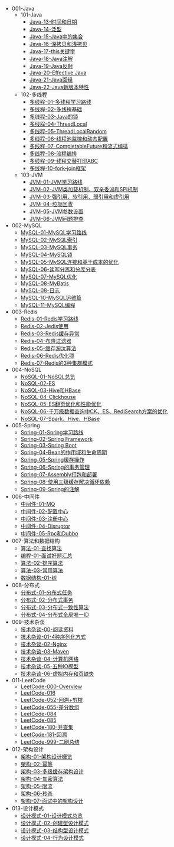 
* 001-Java
  * 101-Java
    * [Java-13-时间和日期](./2ndBrain/001-Java/101-Java/Java-13-时间和日期)
    * [Java-14-泛型](./2ndBrain/001-Java/101-Java/Java-14-泛型)
    * [Java-15-Java中的集合](./2ndBrain/001-Java/101-Java/Java-15-Java中的集合)
    * [Java-16-深拷贝和浅拷贝](./2ndBrain/001-Java/101-Java/Java-16-深拷贝和浅拷贝)
    * [Java-17-this关键字](./2ndBrain/001-Java/101-Java/Java-17-this关键字)
    * [Java-18-Java注解](./2ndBrain/001-Java/101-Java/Java-18-Java注解)
    * [Java-19-Java反射](./2ndBrain/001-Java/101-Java/Java-19-Java反射)
    * [Java-20-Effective Java](./2ndBrain/001-Java/101-Java/Java-20-Effective-Java)
    * [Java-21-Java面经](./2ndBrain/001-Java/101-Java/Java-21-Java面经)
    * [Java-22-Java新版本特性](./2ndBrain/001-Java/101-Java/Java-22-Java新版本特性)
  * 102-多线程
    * [多线程-01-多线程学习路线](./2ndBrain/001-Java/102-多线程/多线程-01-多线程学习路线)
    * [多线程-02-多线程基础](./2ndBrain/001-Java/102-多线程/多线程-02-多线程基础)
    * [多线程-03-Java的锁](./2ndBrain/001-Java/102-多线程/多线程-03-Java的锁)
    * [多线程-04-ThreadLocal](./2ndBrain/001-Java/102-多线程/多线程-04-ThreadLocal)
    * [多线程-05-ThreadLocalRandom](./2ndBrain/001-Java/102-多线程/多线程-05-ThreadLocalRandom)
    * [多线程-06-线程池监控和动态配置](./2ndBrain/001-Java/102-多线程/多线程-06-线程池监控和动态配置)
    * [多线程-07-CompletableFuture和流式编排](./2ndBrain/001-Java/102-多线程/多线程-07-CompletableFuture和流式编排)
    * [多线程-08-流程编排](./2ndBrain/001-Java/102-多线程/多线程-08-流程编排)
    * [多线程-09-线程交替打印ABC](./2ndBrain/001-Java/102-多线程/多线程-09-线程交替打印ABC)
    * [多线程-10-fork-join框架](./2ndBrain/001-Java/102-多线程/多线程-10-fork-join框架)
  * 103-JVM
    * [JVM-01-JVM学习路线](./2ndBrain/001-Java/103-JVM/JVM-01-JVM学习路线)
    * [JVM-02-JVM类加载机制、双亲委派和SPI机制](./2ndBrain/001-Java/103-JVM/JVM-02-JVM类加载机制、双亲委派和SPI机制)
    * [JVM-03-强引用、软引用、弱引用和虚引用](./2ndBrain/001-Java/103-JVM/JVM-03-强引用、软引用、弱引用和虚引用)
    * [JVM-04-垃圾回收](./2ndBrain/001-Java/103-JVM/JVM-04-垃圾回收)
    * [JVM-05-JVM参数设置](./2ndBrain/001-Java/103-JVM/JVM-05-JVM参数设置)
    * [JVM-06-JVM问题排查](./2ndBrain/001-Java/103-JVM/JVM-06-JVM问题排查)
* 002-MySQL
  * [MySQL-01-MySQL学习路线](./2ndBrain/002-MySQL/MySQL-01-MySQL学习路线)
  * [MySQL-02-MySQL索引](./2ndBrain/002-MySQL/MySQL-02-MySQL索引)
  * [MySQL-03-MySQL事务](./2ndBrain/002-MySQL/MySQL-03-MySQL事务)
  * [MySQL-04-MySQL锁](./2ndBrain/002-MySQL/MySQL-04-MySQL锁)
  * [MySQL-05-MySQL连接和基于成本的优化](./2ndBrain/002-MySQL/MySQL-05-MySQL连接和基于成本的优化)
  * [MySQL-06-读写分离和分库分表](./2ndBrain/002-MySQL/MySQL-06-读写分离和分库分表)
  * [MySQL-07-MySQL优化](./2ndBrain/002-MySQL/MySQL-07-MySQL优化)
  * [MySQL-08-MyBatis](./2ndBrain/002-MySQL/MySQL-08-MyBatis)
  * [MySQL-08-日志](./2ndBrain/002-MySQL/MySQL-08-日志)
  * [MySQL-10-MySQL运维篇](./2ndBrain/002-MySQL/MySQL-10-MySQL运维篇)
  * [MySQL-11-MySQL编程](./2ndBrain/002-MySQL/MySQL-11-MySQL编程)
* 003-Redis
  * [Redis-01-Redis学习路线](./2ndBrain/003-Redis/Redis-01-Redis学习路线)
  * [Redis-02-Jedis使用](./2ndBrain/003-Redis/Redis-02-Jedis使用)
  * [Redis-03-Redis缓存异常](./2ndBrain/003-Redis/Redis-03-Redis缓存异常)
  * [Redis-04-布隆过滤器](./2ndBrain/003-Redis/Redis-04-布隆过滤器)
  * [Redis-05-缓存淘汰算法](./2ndBrain/003-Redis/Redis-05-缓存淘汰算法)
  * [Redis-06-Redis优化项](./2ndBrain/003-Redis/Redis-06-Redis优化项)
  * [Redis-07-Redis的3种集群模式](./2ndBrain/003-Redis/Redis-07-Redis的3种集群模式)
* 004-NoSQL
  * [NoSQL-01-NoSQL总览](./2ndBrain/004-NoSQL/NoSQL-01-NoSQL总览)
  * [NoSQL-02-ES](./2ndBrain/004-NoSQL/NoSQL-02-ES)
  * [NoSQL-03-Hive和HBase](./2ndBrain/004-NoSQL/NoSQL-03-Hive和HBase)
  * [NoSQL-04-Clickhouse](./2ndBrain/004-NoSQL/NoSQL-04-Clickhouse)
  * [NoSQL-05-ES翻页优化和性能优化](./2ndBrain/004-NoSQL/NoSQL-05-ES翻页优化和性能优化)
  * [NoSQL-06-千万级数据查询中CK、ES、RediSearch方案的优化](./2ndBrain/004-NoSQL/NoSQL-06-千万级数据查询中CK、ES、RediSearch方案的优化)
  * [NoSQL-07-Spark、Hive、HBase](./2ndBrain/004-NoSQL/NoSQL-07-Spark、Hive、HBase)
* 005-Spring
  * [Spring-01-Spring学习路线](./2ndBrain/005-Spring/Spring-01-Spring学习路线)
  * [Spring-02-Spring Framework](./2ndBrain/005-Spring/Spring-02-Spring-Framework)
  * [Spring-03-Spring Boot](./2ndBrain/005-Spring/Spring-03-Spring-Boot)
  * [Spring-04-Bean的作用域和生命周期](./2ndBrain/005-Spring/Spring-04-Bean的作用域和生命周期)
  * [Spring-05-Spring缓存操作](./2ndBrain/005-Spring/Spring-05-Spring缓存操作)
  * [Spring-06-Spring的事务管理](./2ndBrain/005-Spring/Spring-06-Spring的事务管理)
  * [Spring-07-Assembly打包和部署](./2ndBrain/005-Spring/Spring-07-Assembly打包和部署)
  * [Spring-08-使用三级缓存解决循环依赖](./2ndBrain/005-Spring/Spring-08-使用三级缓存解决循环依赖)
  * [Spring-09-Spring的注解](./2ndBrain/005-Spring/Spring-09-Spring的注解)
* 006-中间件
  * [中间件-01-MQ](./2ndBrain/006-中间件/中间件-01-MQ)
  * [中间件-02-配置中心](./2ndBrain/006-中间件/中间件-02-配置中心)
  * [中间件-03-注册中心](./2ndBrain/006-中间件/中间件-03-注册中心)
  * [中间件-04-Disruptor](./2ndBrain/006-中间件/中间件-04-Disruptor)
  * [中间件-05-Rpc和Dubbo](./2ndBrain/006-中间件/中间件-05-Rpc和Dubbo)
* 007-算法和数据结构
  * [算法-01-查找算法](./2ndBrain/007-算法和数据结构/算法-01-查找算法)
  * [编程-01-面试好题汇总](./2ndBrain/007-算法和数据结构/编程-01-面试好题汇总)
  * [算法-02-排序算法](./2ndBrain/007-算法和数据结构/算法-02-排序算法)
  * [算法-03-常用算法](./2ndBrain/007-算法和数据结构/算法-03-常用算法)
  * [数据结构-01-树](./2ndBrain/007-算法和数据结构/数据结构-01-树)
* 008-分布式
  * [分布式-01-分布式任务](./2ndBrain/008-分布式/分布式-01-分布式任务)
  * [分布式-02-分布式事务](./2ndBrain/008-分布式/分布式-02-分布式事务)
  * [分布式-03-分布式一致性算法](./2ndBrain/008-分布式/分布式-03-分布式一致性算法)
  * [分布式-04-分布式全局唯一ID](./2ndBrain/008-分布式/分布式-04-分布式全局唯一ID)
* 009-技术杂谈
  * [技术杂谈-00-阅读资料](./2ndBrain/009-技术杂谈/技术杂谈-00-阅读资料)
  * [技术杂谈-01-4种序列化方式](./2ndBrain/009-技术杂谈/技术杂谈-01-4种序列化方式)
  * [技术杂谈-02-Nginx](./2ndBrain/009-技术杂谈/技术杂谈-02-Nginx)
  * [技术杂谈-03-Maven](./2ndBrain/009-技术杂谈/技术杂谈-03-Maven)
  * [技术杂谈-04-计算机网络](./2ndBrain/009-技术杂谈/技术杂谈-04-计算机网络)
  * [技术杂谈-05-五种IO模型](./2ndBrain/009-技术杂谈/技术杂谈-05-五种IO模型)
  * [技术杂谈-06-虚拟内存和页缺失](./2ndBrain/009-技术杂谈/技术杂谈-06-虚拟内存和页缺失)
* 011-LeetCode
  * [LeetCode-000-Overview](./2ndBrain/011-LeetCode/LeetCode-000-Overview)
  * [LeetCode-016](./2ndBrain/011-LeetCode/LeetCode-016)
  * [LeetCode-052-回溯+剪枝](./2ndBrain/011-LeetCode/LeetCode-052-回溯+剪枝)
  * [LeetCode-055-差分数组](./2ndBrain/011-LeetCode/LeetCode-055-差分数组)
  * [LeetCode-084](./2ndBrain/011-LeetCode/LeetCode-084)
  * [LeetCode-085](./2ndBrain/011-LeetCode/LeetCode-085)
  * [LeetCode-180-并查集](./2ndBrain/011-LeetCode/LeetCode-180-并查集)
  * [LeetCode-181-回溯](./2ndBrain/011-LeetCode/LeetCode-181-回溯)
  * [LeetCode-999-二刷总结](./2ndBrain/011-LeetCode/LeetCode-999-二刷总结)
* 012-架构设计
  * [架构-01-架构设计概览](./2ndBrain/012-架构设计/架构-01-架构设计概览)
  * [架构-02-幂等](./2ndBrain/012-架构设计/架构-02-幂等)
  * [架构-03-多级缓存架构设计](./2ndBrain/012-架构设计/架构-03-多级缓存架构设计)
  * [架构-04-加密算法](./2ndBrain/012-架构设计/架构-04-加密算法)
  * [架构-05-限流](./2ndBrain/012-架构设计/架构-05-限流)
  * [架构-06-秒杀](./2ndBrain/012-架构设计/架构-06-秒杀)
  * [架构-07-面试中的架构设计](./2ndBrain/012-架构设计/架构-07-面试中的架构设计)
* 013-设计模式
  * [设计模式-01-设计模式总览](./2ndBrain/013-设计模式/设计模式-01-设计模式总览)
  * [设计模式-02-创建型设计模式](./2ndBrain/013-设计模式/设计模式-02-创建型设计模式)
  * [设计模式-03-结构型设计模式](./2ndBrain/013-设计模式/设计模式-03-结构型设计模式)
  * [设计模式-04-行为设计模式](./2ndBrain/013-设计模式/设计模式-04-行为设计模式)